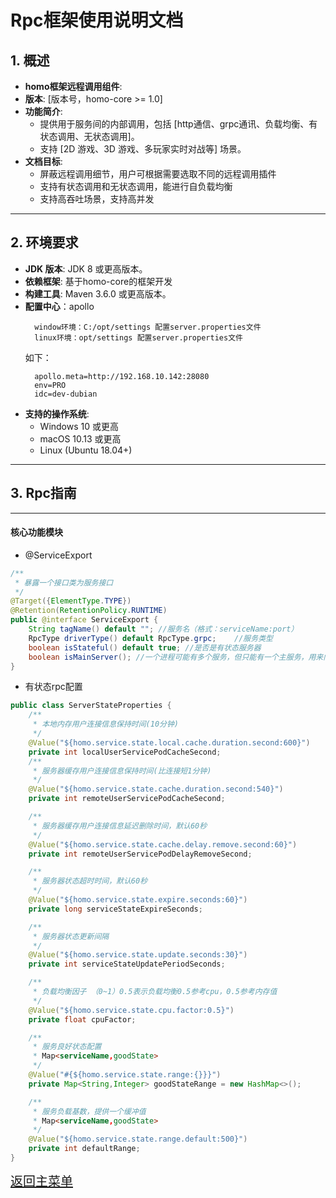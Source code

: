 
# Rpc框架使用说明文档

## 1. 概述

- **homo框架远程调用组件**: 
- **版本**: [版本号，homo-core >= 1.0]
- **功能简介**:
    - 提供用于服务间的内部调用，包括 [http通信、grpc通讯、负载均衡、有状态调用、无状态调用]。
    - 支持 [2D 游戏、3D 游戏、多玩家实时对战等] 场景。
- **文档目标**: 
  - 屏蔽远程调用细节，用户可根据需要选取不同的远程调用插件
  - 支持有状态调用和无状态调用，能进行自负载均衡
  - 支持高吞吐场景，支持高并发

--- 

## 2. 环境要求

- **JDK 版本**: JDK 8 或更高版本。
- **依赖框架**: 基于homo-core的框架开发
- **构建工具**: Maven 3.6.0 或更高版本。
- **配置中心**：apollo
  ```text
    window环境：C:/opt/settings 配置server.properties文件 
    linux环境：opt/settings 配置server.properties文件 
  ```
  如下：
  ```properties
    apollo.meta=http://192.168.10.142:28080 
    env=PRO
    idc=dev-dubian
  ```
- **支持的操作系统**:
    - Windows 10 或更高
    - macOS 10.13 或更高
    - Linux (Ubuntu 18.04+)
---

## 3. Rpc指南 
---
#### 核心功能模块
- @ServiceExport
```java
/**
 * 暴露一个接口类为服务接口
 */
@Target({ElementType.TYPE})
@Retention(RetentionPolicy.RUNTIME)
public @interface ServiceExport {
    String tagName() default ""; //服务名（格式：serviceName:port）
    RpcType driverType() default RpcType.grpc;    //服务类型
    boolean isStateful() default true; //是否是有状态服务器
    boolean isMainServer(); //一个进程可能有多个服务，但只能有一个主服务，用来向外部进行统一调用及对外暴露统一host
}
``` 


- 有状态rpc配置
```java
public class ServerStateProperties {
    /**
     * 本地内存用户连接信息保持时间(10分钟)
     */
    @Value("${homo.service.state.local.cache.duration.second:600}")
    private int localUserServicePodCacheSecond;
    /**
     * 服务器缓存用户连接信息保持时间(比连接短1分钟)
     */
    @Value("${homo.service.state.cache.duration.second:540}")
    private int remoteUserServicePodCacheSecond;

    /**
     * 服务器缓存用户连接信息延迟删除时间，默认60秒
     */
    @Value("${homo.service.state.cache.delay.remove.second:60}")
    private int remoteUserServicePodDelayRemoveSecond;

    /**
     * 服务器状态超时时间，默认60秒
     */
    @Value("${homo.service.state.expire.seconds:60}")
    private long serviceStateExpireSeconds;

    /**
     * 服务器状态更新间隔
     */
    @Value("${homo.service.state.update.seconds:30}")
    private int serviceStateUpdatePeriodSeconds;

    /**
     * 负载均衡因子 （0~1）0.5表示负载均衡0.5参考cpu，0.5参考内存值
     */
    @Value("${homo.service.state.cpu.factor:0.5}")
    private float cpuFactor;

    /**
     * 服务良好状态配置
     * Map<serviceName,goodState>
     */
    @Value("#{${homo.service.state.range:{}}}")
    private Map<String,Integer> goodStateRange = new HashMap<>();

    /**
     * 服务负载基数，提供一个缓冲值
     * Map<serviceName,goodState>
     */
    @Value("${homo.service.state.range.default:500}")
    private int defaultRange;   
}
```
<span style="font-size: 20px;">[返回主菜单](../../README.md)